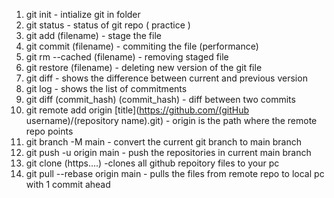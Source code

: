 1. git init - intialize git in folder
2. git status - status of git repo  ( practice )
3. git add (filename) - stage the file 
4. git commit (filename) - commiting the file (performance) 
6. git rm --cached (filename) - removing staged file
7. git restore (filename) - deleting new version of the git file
8. git diff - shows the difference between current and previous version
9. git log - shows the list of commitments
10. git diff (commit_hash) (commit_hash) - diff between two commits 
11. git remote add origin [title](https://github.com/(gitHub username)/(repository name).git) - origin is the path where the remote repo points
12. git branch -M main - convert the current git branch to main branch
13. git push -u origin main - push the repositories in current main branch
14. git clone (https....) -clones all github repoitory files to your pc
15. git pull --rebase origin main - pulls the files from remote repo to local pc with 1 commit ahead
